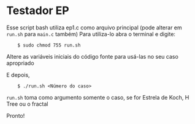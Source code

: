
# Testador EP

Esse script bash utiliza ep1.c como arquivo principal (pode alterar em `run.sh` para `main.c` também)
Para utiliza-lo abra o terminal e digite:

		$ sudo chmod 755 run.sh
Altere as variáveis iniciais do código fonte para usá-las no seu caso apropriado

E depois,

		$ ./run.sh <Número do caso>
`run.sh` toma como argumento somente o caso, se for Estrela de Koch, H Tree ou o fractal
 
Pronto!
